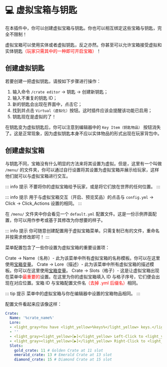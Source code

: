 # 💻 虚拟宝箱与钥匙

在本插件中，你可以创建虚拟宝箱与钥匙。你也可以相互绑定这些宝箱与钥匙，完全不限制！

虚拟宝箱可以使用实体或者虚拟钥匙，反之亦然。你甚至可以允许宝箱接受虚拟和实体钥匙<font color="red">（玩家只需其中的一种即可开启宝箱）</font>！

## 创建虚拟钥匙

若要创建一把虚拟钥匙，请按如下步骤进行操作：

1. 输入命令 `/crate editor` -> 钥匙 -> 创建新钥匙；
2. 输入不重复的钥匙 ID；
3. 新的钥匙会出现在界面中，点击它；
4. 找到并点击 `Virtual（虚拟化）`按钮。这时插件应该会提醒该功能已启用；
5. 钥匙现在是虚拟的了！

在钥匙变为虚拟钥匙后，你可以注意到编辑器中的 `Key Item（钥匙物品）` 按钮消失了。这是正常现象，因为虚拟钥匙本身不应以实体物品的形式出现在玩家背包中。

## 创建虚拟宝箱

与钥匙不同，宝箱没有什么明显的方法来将其设置为虚拟。但是，这里有一个叫做 `/menu/` 的文件夹，你可以通过自行设置将其设置为虚拟宝箱并展示给玩家，这样他们就可以与虚拟宝箱进行交互。

::: info 提示
不要将你的虚拟宝箱给予玩家，或是将它们放在世界的任何位置。
:::

::: info 提示
用于与虚拟宝箱交互（开启、预览奖品）的点击与 `config.yml` -> Click -> Click_Actions 设置的相同。
:::

在 `/menu/` 文件夹中你会看见一个 `default.yml` 配置文件。这是一份示例界面配置，你可以用作参考或基于其修改为你想要的样子。

::: info 提示
你可随意创建配置用于虚拟宝箱菜单。只需复制已有的文件，重命名并按需求修改即可！
:::

菜单配置包含了一些你设置为虚拟宝箱的重要设置项：

Crate -> Name（名称）- 此为该菜单中所有虚拟宝箱的名称模板。你可以在这里使用[宝箱变量](utility.placeholders.md#宝箱变量)。
Crate -> Lore（描述）- 此为该菜单中所有虚拟宝箱的描述模板。你可以在这里使用[宝箱变量](utility.placeholders.md#宝箱变量)。
Crate -> Slots（格子）- 这是让虚拟宝箱出现在菜单中<font color="red">最重要的</font>设置。在这里为你的虚拟宝箱填入 ID 与格子序号，它们便会出现在对应位置。宝箱 ID 与宝箱配置文件名<font color="red">（去掉 .yml 后缀名）</font>相同。

::: tip 提示
菜单中的虚拟宝箱与你在编辑器中设置的宝箱物品相同。
:::

配置文件看起来应该像这样：

``` YAML
Crate:
  Name: '%crate_name%'
  Lore:
  - <light_gray>You have <light_yellow>%keys%</light_yellow> keys.</light_gray>
  - ''
  - <light_gray><light_yellow>[▶]</light_yellow> Left-Click to <light_yellow>preview</light_yellow>.</light_gray>
  - <light_gray><light_yellow>[▶]</light_yellow> Right-Click to <light_yellow>open</light_yellow>.</light_gray>
  Slots:
    gold_crate: 11 # Golden Crate at 11 slot
    emerald_crate: 13 # Emerald Crate at 13 slot
    diamond_crate: 15 # Diamond Crate at 15 slot
```